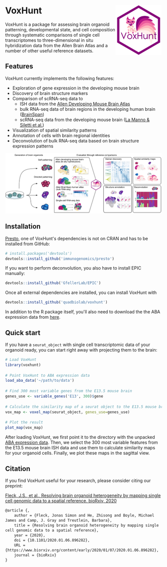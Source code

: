 # VoxHunt <img src="man/figures/logo.png" align="right" width="150" />

VoxHunt is a package for assessing brain organoid patterning, developmental state, and cell composition through systematic comparisons of single cell transcriptomes to three-dimensional in situ hybridization data from the Allen Brain Atlas and a number of other useful reference datasets.


## Features

VoxHunt currently implements the following features:
* Exploration of gene expression in the developing mouse brain
* Discovery of brain structure markers
* Comparison of scRNA-seq data to
    * ISH data from the [Allen Developing Mouse Brain Atlas](https://developingmouse.brain-map.org/) 
    * bulk RNA-seq data of brain regions in the developing human brain ([BrainSpan](https://www.brainspan.org/))
    * scRNA-seq data from the developing mouse brain ([La Manno & Siletti et al.](https://www.biorxiv.org/content/10.1101/2020.07.02.184051v1))
* Visualization of spatial similarity patterns
* Annotation of cells with brain regional identities
* Deconvolution of bulk RNA-seq data based on brain structure expression patterns

<a/>
<img src="man/figures/abstract.png" align="center" />

## Installation

[Presto](https://github.com/immunogenomics/presto), one of VoxHunt's dependencies is not on CRAN and has to be installed from GitHub:

```r
# install.packages('devtools')
devtools::install_github('immunogenomics/presto')
```

If you want to perform deconvolution, you also have to install EPIC manually:

```r
devtools::install_github('GfellerLab/EPIC')
```

Once all external dependencies are installed, you can install VoxHunt with
```r
devtools::install_github('quadbiolab/voxhunt')
```

In addition to the R package itself, you'll also need to download the the ABA expression data from [here](http://dx.doi.org/10.17632/g4xg38mwcn.2).

## Quick start

If you have a `seurat_object` with single cell transcriptomic data of your organoid ready, you can start right away with projecting them to the brain:

```r
# Load VoxHunt
library(voxhunt)

# Point VoxHunt to ABA expression data
load_aba_data('~/path/to/data')

# Find 300 most variable genes from the E13.5 mouse brain
genes_use <- variable_genes('E13', 300)$gene

# Calculate the similarity map of a seurat object to the E13.5 mouse brain
vox_map <- voxel_map(seurat_object, genes_use=genes_use)

# Plot the result
plot_map(vox_map)
```

After loading VoxHunt, we first point it to the directory with the unpacked [ABA expression data](http://dx.doi.org/10.17632/g4xg38mwcn.1). Then, we select the 300 most variable features from the E13.5 mouse brain ISH data and use them to calculate similarity maps for your organoid cells. Finally, we plot these maps in the sagittal view.

## Citation

If you find VoxHunt useful for your research, please consider citing our preprint:

[Fleck, J.S., et al., Resolving brain organoid heterogeneity by mapping single cell genomic data to a spatial reference. bioRxiv, 2020](https://www.biorxiv.org/content/10.1101/2020.01.06.896282v1)

```
@article {,
	author = {Fleck, Jonas Simon and He, Zhisong and Boyle, Michael James and Camp, J. Gray and Treutlein, Barbara},
	title = {Resolving brain organoid heterogeneity by mapping single cell genomic data to a spatial reference},
	year = {2020},
	doi = {10.1101/2020.01.06.896282},
	URL = {https://www.biorxiv.org/content/early/2020/01/07/2020.01.06.896282},
	journal = {bioRxiv}
}
```

